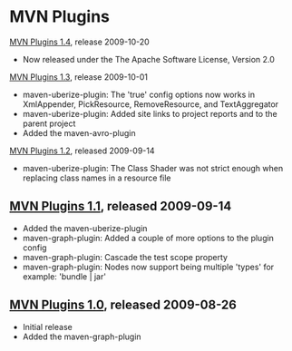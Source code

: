 MVN Plugins
===========

[MVN Plugins 1.4][1_4], release 2009-10-20
* Now released under the The Apache Software License, Version 2.0

[MVN Plugins 1.3][1_3], release 2009-10-01
* maven-uberize-plugin: The '<ignoreCase>true</ignoreCase>' config options now works in XmlAppender, PickResource, RemoveResource, and TextAggregator 
* maven-uberize-plugin: Added site links to project reports and to the parent project
* Added the maven-avro-plugin

[MVN Plugins 1.2][1_2], released 2009-09-14
* maven-uberize-plugin: The Class Shader was not strict enough when replacing class names in a resource file 

[MVN Plugins 1.1][1_1], released 2009-09-14
-------------------------------------------
* Added the maven-uberize-plugin
* maven-graph-plugin: Added a couple of more options to the plugin config 
* maven-graph-plugin: Cascade the test scope property
* maven-graph-plugin: Nodes now support being multiple 'types' for example: 'bundle | jar'

[MVN Plugins 1.0][1_0], released 2009-08-26
-------------------------------------------
* Initial release
* Added the maven-graph-plugin

[1_0]: http://mvnplugins.fusesource.org/maven/1.0
[1_1]: http://mvnplugins.fusesource.org/maven/1.1
[1_2]: http://mvnplugins.fusesource.org/maven/1.2
[1_3]: http://mvnplugins.fusesource.org/maven/1.3
[1_4]: http://mvnplugins.fusesource.org/maven/1.4